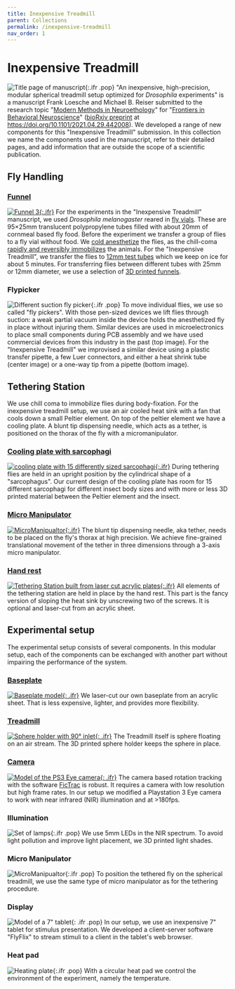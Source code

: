 ```yaml
---
title: Inexpensive Treadmill
parent: Collections
permalink: /inexpensive-treadmill
nav_order: 1
---
```


# Inexpensive Treadmill

![Title page of manuscript]({{site.baseurl}}/assets/img/Collection/title.png){:.ifr .pop}
"An inexpensive, high-precision, modular spherical treadmill setup optimized for *Drosophila* experiments" is a manuscript Frank Loesche and Michael B. Reiser submitted to the research topic "[Modern Methods in Neuroethology](https://www.frontiersin.org/research-topics/12605/modern-methods-in-neuroethology)" for "[Frontiers in Behavioral Neuroscience](https://www.frontiersin.org/journals/behavioral-neuroscience)" ([bioRxiv preprint](https://www.biorxiv.org/content/10.1101/2021.04.29.442008v1) at <https://doi.org/10.1101/2021.04.29.442008>). We developed a range of new components for this "Inexpensive Treadmill" submission. In this collection we name the components used in the manuscript, refer to their detailed pages, and add information that are outside the scope of a scientific publication.

## Fly Handling

### [Funnel]({{site.baseurl}}/tether/funnels)

[![Funnel 3]({{site.baseurl}}/assets/img/Tethering/Funnels/Funnel_fly-vial-to-12mm-tube.png){:.ifr}]({{site.baseurl}}/tether/funnels)
For the experiments in the "Inexpensive Treadmill" manuscript, we used *Drosophila melanogaster* reared in [fly vials](https://flystuff.com/drosophila-products/vials/). These are 95×25mm translucent polypropylene tubes filled with about 20mm of cornmeal based fly food. Before the experiment we transfer a group of flies to a fly vial without food. We [cold anesthetize](https://doi.org/10.1242/jeb.098442) the flies, as the chill-coma [rapidly and reversibly immobilizes](https://doi.org/10.1086/320429) the animals. For the "Inexpensive Treadmill", we transfer the flies to [12mm test tubes](https://en.wikipedia.org/wiki/Test_tube#Biosciences) which we keep on ice for about 5 minutes. For transferring flies between different tubes with 25mm or 12mm diameter, we use a selection of [3D printed funnels]({{site.baseurl}}/tether/funnels).

### Flypicker

![Different suction fly picker]({{site.baseurl}}/assets/img/Tethering/Flypicker/Flypickers.jpg){:.ifr .pop}
To move individual flies, we use so called "fly pickers". With those pen-sized devices we lift flies through suction: a weak partial vacuum inside the device holds the anesthetized fly in place without injuring them. Similar devices are used in microelectronics to place small components during PCB assembly and we have used commercial devices from this industry in the past (top image). For the "Inexpensive Treadmill" we improvised a similar device using a plastic transfer pipette, a few Luer connectors, and either a heat shrink tube (center image) or a one-way tip from a pipette (bottom image). <!-- TODO: add page and description on how to produce this -->

## Tethering Station

We use chill coma to immobilize flies during body-fixation. For the inexpensive treadmill setup, we use an air cooled heat sink with a fan that cools down a small Peltier element. On top of the peltier element we have a cooling plate. A blunt tip dispensing needle, which acts as a tether, is positioned on the thorax of the fly with a micromanipulator.

### [Cooling plate with sarcophagi]({{site.baseurl}}/tether/sarcophagus)

[![cooling plate with 15 differently sized sarcophagi]({{site.baseurl}}/assets/img/Tethering/Sarcophagus/Sarcophagus_platform_15.png){:.ifr}]({{site.baseurl}}/tether/sarcophagus)
During tethering flies are held in an upright position by the cylindrical shape of a "sarcophagus". Our current design of the cooling plate has room for 15 different sarcophagi for different insect body sizes and with more or less 3D printed material between the Peltier element and the insect.

### [Micro Manipulator]({{site.baseurl}}/tether/micromanipulator)

[![MicroManipualtor]({{site.baseurl}}/assets/img/Tethering/MicroManipulator/MicroManipulator_Assembly_Figure2.png){:.ifr}]({{site.baseurl}}/tether/micromanipulator)
The blunt tip dispensing needle, aka tether, needs to be placed on the fly's thorax at high precision. We achieve fine-grained translational movement of the tether in three dimensions through a 3-axis micro manipulator.

### [Hand rest]({{site.baseurl}}/tether/station)

[![Tethering Station built from laser cut acrylic plates]({{site.baseurl}}/assets/img/Tethering/Tethering-Station/Tethering-Station_cut_simplified.png){:.ifr}]({{site.baseurl}}/tether/station)
All elements of the tethering station are held in place by the hand rest. This part is the fancy version of sloping the heat sink by unscrewing two of the screws. It is optional and laser-cut from an acrylic sheet.

## Experimental setup

The experimental setup consists of several components. In this modular setup, each of the components can be exchanged with another part without impairing the performance of the system.

### [Baseplate]({{site.baseurl}}/miscellaneous/baseplate)

[![Baseplate model]({{site.baseurl}}/assets/img/Miscellaneous/Baseplate/Baseplate.png){: .ifr}]({{site.baseurl}}/miscellaneous/baseplate)
We laser-cut our own baseplate from an acrylic sheet. That is less expensive, lighter, and provides more flexibility.

### [Treadmill]({{site.baseurl}}/walking/sphere-holder)

[![Sphere holder with 90° inlet]({{site.baseurl}}/assets/img/Walking-Setup/Treadmill_Sphere_Holder/Treadmill_Sphere_Holder_9mm-ball_90deg.png){: .ifr}]({{site.baseurl}}/walking/sphere-holder)
The Treadmill itself is sphere floating on an air stream. The 3D printed sphere holder keeps the sphere in place. 

### [Camera]({{site.baseurl}}/miscellaneous/ps3-eye)

[![Model of the PS3 Eye camera]({{site.baseurl}}/assets/img/Miscellaneous/PS3-Eye/PS3-Eye.png){: .ifr}]({{site.baseurl}}/miscellaneous/ps3-eye)
The camera based rotation tracking with the software [FicTrac](https://github.com/rjdmoore/fictrac) is robust. It requires a camera with low resolution but high frame rates. In our setup we modified a Playstation 3 Eye camera to work with near infrared (NIR) illumination and at >180fps.

### Illumination

![Set of lamps]({{site.baseurl}}/assets/img/Walking-Setup/Lamp_LED_5mm/illumination-lamps.png){:.ifr .pop}
We use 5mm LEDs in the NIR spectrum. To avoid light pollution and improve light placement, we 3D printed light shades.

### Micro Manipulator

![MicroManipualtor]({{site.baseurl}}/assets/img/Tethering/MicroManipulator/MicroManipulator_Assembly_Figure2.png){:.ifr .pop}
To position the tethered fly on the spherical treadmill, we use the same type of micro manipulator as for the tethering procedure.

### Display

![Model of a 7" tablet]({{site.baseurl}}/assets/img/Miscellaneous/Tablet/FireTablet.png){: .ifr .pop}
In our setup, we use an inexpensive 7" tablet for stimulus presentation. We developed a client-server software "FlyFlix" to stream stimuli to a client in the tablet's web browser. 

### Heat pad

![Heating plate]({{site.baseurl}}/assets/img/Miscellaneous/Baseplate/Heating-Base.png){:.ifr .pop}
With a circular heat pad we control the environment of the experiment, namely the temperature. 